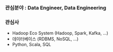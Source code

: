 ### 관심분야 : Data Engineer, Data Engineering

### 관심사
- Hadoop Eco System (Hadoop, Spark, Kafka, ...)
- 데이터베이스 (RDBMS, NoSQL, ...)
- Python, Scala, SQL

